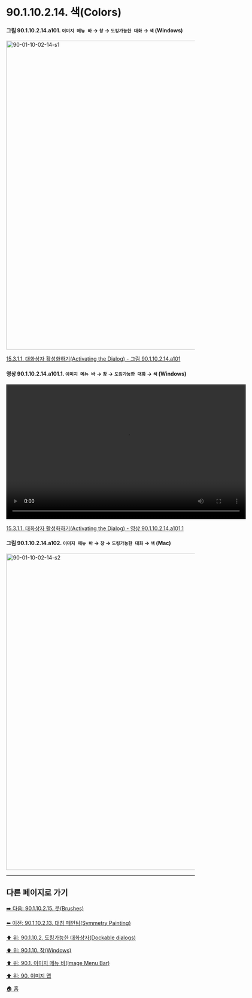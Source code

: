 # 90.1.10.2.14. 색(Colors)

<a id="90-01-10-02-14-a101"></a>

#### 그림 90.1.10.2.14.a101. `이미지 메뉴 바` → `창` → `도킹가능한 대화` → `색` (Windows)
<img width="980" height="825" alt="90-01-10-02-14-s1" src="https://github.com/wonder13662/gimp/assets/15767104/7425e06e-2ac9-4016-8d40-9c0ec90eca7c" />

[15.3.1.1. 대화상자 활성화하기(Activating the Dialog) - 그림 90.1.10.2.14.a101](./15-03-01-01-activating_the_dialog.md#90-01-10-02-14-a101)

<a id="90-01-10-02-14-a101-01"></a>

#### 영상 90.1.10.2.14.a101.1. `이미지 메뉴 바` → `창` → `도킹가능한 대화` → `색` (Windows)
<video controls="controls" width="640" height="360" src="https://github.com/wonder13662/gimp/assets/15767104/09716495-8582-4a9b-b82f-dfa64df4bd41"></video>

[15.3.1.1. 대화상자 활성화하기(Activating the Dialog) - 영상 90.1.10.2.14.a101.1](./15-03-01-01-activating_the_dialog.md#90-01-10-02-14-a101-01)

<a id="90-01-10-02-14-a102"></a>

#### 그림 90.1.10.2.14.a102. `이미지 메뉴 바` → `창` → `도킹가능한 대화` → `색` (Mac)
<img width="980" height="845" alt="90-01-10-02-14-s2" src="https://github.com/wonder13662/gimp/assets/15767104/aca2358a-1ebd-4bd6-bcb6-5b6e3fd403ff" />

***

## 다른 페이지로 가기

[➡️ 다음: 90.1.10.2.15. 붓(Brushes)](./90-01-10-02-15-brushes.md)

[⬅️ 이전: 90.1.10.2.13. 대칭 페인팅(Symmetry Painting)](./90-01-10-02-13-symmetry_painting.md)

[⬆️ 위: 90.1.10.2. 도킹가능한 대화상자(Dockable dialogs)](./90-01-10-02-00-dockable_dialogs.md)

[⬆️ 위: 90.1.10. 창(Windows)](./90-01-10-00-windows.md)

[⬆️ 위: 90.1. 이미지 메뉴 바(Image Menu Bar)](./90-01-00-image-menu-bar.md)

[⬆️ 위: 90. 이미지 맵](./90-00-image-map.md)

[🏠 홈](./00-home.md)
